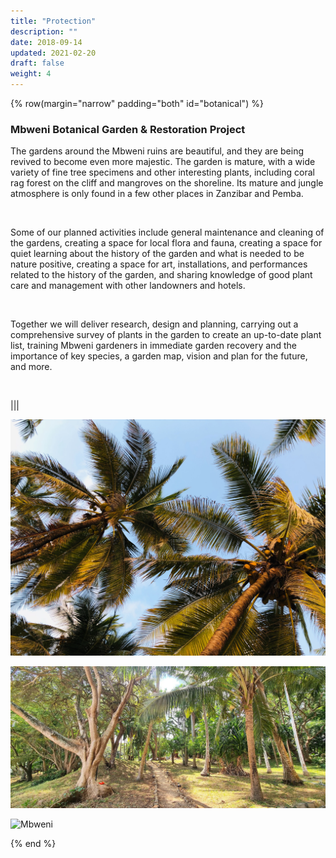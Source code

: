 ```yaml
---
title: "Protection"
description: ""
date: 2018-09-14
updated: 2021-02-20
draft: false
weight: 4
---
```



{% row(margin="narrow" padding="both" id="botanical") %}

### Mbweni Botanical Garden & Restoration Project

<p>The gardens around the Mbweni ruins are beautiful, and they are being revived to become even more majestic. The garden is mature, with a wide variety of fine tree specimens and other interesting plants, including coral rag forest on the cliff and mangroves on the shoreline. Its mature and jungle atmosphere is only found in a few other places in Zanzibar and Pemba.</p>
<br>
<p>Some of our planned activities include general maintenance and cleaning of the gardens, creating a space for local flora and fauna, creating a space for quiet learning about the history of the garden and what is needed to be nature positive, creating a space for art, installations, and performances related to the history of the garden, and sharing knowledge of good plant care and management with other landowners and hotels.</p>
<br>
<p>Together we will deliver research, design and planning, carrying out a comprehensive survey of plants in the garden to create an up-to-date plant list, training Mbweni gardeners in immediate garden recovery and the importance of key species, a garden map, vision and plan for the future, and more.</p>
<br>


|||

![Mbweni](img/mbweniprotection4.jpg#mx-auto#medium)



![Mbweni](img/mbweniprotection1.jpeg#mx-auto#medium)



![Mbweni](img/mbweniprotection5.jpg#mx-auto#medium)

{% end %}


